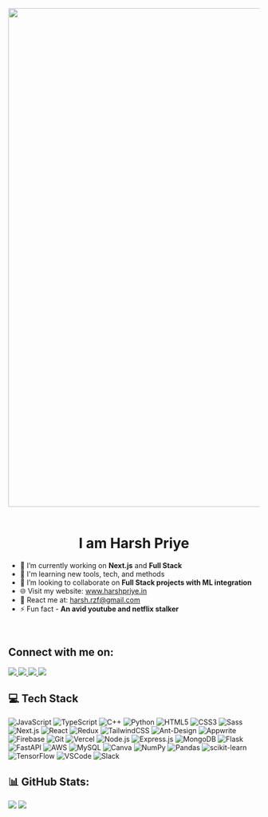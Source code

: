 <div align="center">
<img src="https://user-images.githubusercontent.com/94922914/233506434-36031a8f-41f2-4c8d-9252-3624edfb0953.gif" align="center" width="1000" />
</div>

<br/>

<h1 align="center">I am Harsh Priye</h1>

- 🔭 I’m currently working on **Next.js** and **Full Stack**
- 🌱 I'm learning new tools, tech, and methods
- 🤝 I’m looking to collaborate on **Full Stack projects with ML integration**
- 🌐 Visit my website: <a href="https://www.harshpriye.in" target="_blank">www.harshpriye.in</a>
- 📨 React me at: <a href="mailto:harsh.rzf@gmail.com" target="_blank">harsh.rzf@gmail.com</a>
- ⚡ Fun fact - **An avid youtube and netflix stalker**

<br/>

## Connect with me on:
<a href="https://linkedin.com/in/harshpx" target="_blank">
<img src="https://img.shields.io/badge/LinkedIn-%230077B5.svg?style=for-the-badge&logo=LinkedIn&logoColor=white"/>
</a>
<a href="https://www.instagram.com/harshhh.hhhh?igsh=MWJrZGczNXd6MGFjMg==" target="_blank">
<img src="https://img.shields.io/badge/Instagram-%23E4405F.svg?style=for-the-badge&logo=Instagram&logoColor=white"/>
</a>
<a href="https://www.harshpriye.in" target="_blank">
<img src="https://img.shields.io/badge/</>Portfolio-%23000000.svg?style=for-the-badge"/>
</a>
<a href="mailto:harsh.rzf@gmail.com">
<img src="https://img.shields.io/badge/Mail-%23D14836.svg?style=for-the-badge&logo=Gmail&logoColor=white"/>
</a>

## 💻 Tech Stack

![JavaScript](https://img.shields.io/badge/javascript-%23323330.svg?style=for-the-badge&logo=javascript&logoColor=%23F7DF1E)
![TypeScript](https://img.shields.io/badge/typescript-%23007ACC.svg?style=for-the-badge&logo=typescript&logoColor=white)
![C++](https://img.shields.io/badge/c++-%2300599C.svg?style=for-the-badge&logo=c%2B%2B&logoColor=white)
![Python](https://img.shields.io/badge/python-%2314354C.svg?style=for-the-badge&logo=python&logoColor=white)
![HTML5](https://img.shields.io/badge/html5-%23E34F26.svg?style=for-the-badge&logo=html5&logoColor=white)
![CSS3](https://img.shields.io/badge/css3-%231572B6.svg?style=for-the-badge&logo=css3&logoColor=white)
![Sass](https://img.shields.io/badge/sass-%23CC6699.svg?style=for-the-badge&logo=sass&logoColor=white)
![Next.js](https://img.shields.io/badge/next.js-%23000000.svg?style=for-the-badge&logo=next.js&logoColor=white)
![React](https://img.shields.io/badge/react-%2320232a.svg?style=for-the-badge&logo=react&logoColor=%2361DAFB)
![Redux](https://img.shields.io/badge/redux-%23593d88.svg?style=for-the-badge&logo=redux&logoColor=white)
![TailwindCSS](https://img.shields.io/badge/tailwind-%2338B2AC.svg?style=for-the-badge&logo=tailwind-css&logoColor=white)
![Ant-Design](https://img.shields.io/badge/ant%20design-%230170FE.svg?style=for-the-badge&logo=ant-design&logoColor=white)
![Appwrite](https://img.shields.io/badge/Appwrite-%23FF00A5.svg?style=for-the-badge&logo=Appwrite&logoColor=white)
![Firebase](https://img.shields.io/badge/Firebase-%23FFCA28.svg?style=for-the-badge&logo=Firebase&logoColor=black)
![Git](https://img.shields.io/badge/Git-%23F05032.svg?style=for-the-badge&logo=Git&logoColor=white)
![Vercel](https://img.shields.io/badge/vercel-%23000000.svg?style=for-the-badge&logo=vercel&logoColor=white)
![Node.js](https://img.shields.io/badge/node.js-%23339933.svg?style=for-the-badge&logo=nodedotjs&logoColor=white)
![Express.js](https://img.shields.io/badge/express.js-%23404d59.svg?style=for-the-badge&logo=express&logoColor=%2361DAFB)
![MongoDB](https://img.shields.io/badge/MongoDB-%234ea94b.svg?style=for-the-badge&logo=mongodb&logoColor=white)
![Flask](https://img.shields.io/badge/flask-%23000.svg?style=for-the-badge&logo=flask&logoColor=white)
![FastAPI](https://img.shields.io/badge/fastapi-%2300C7B7.svg?style=for-the-badge&logo=fastapi&logoColor=white)
![AWS](https://img.shields.io/badge/AWS-%23FF9900.svg?style=for-the-badge&logo=amazon-aws&logoColor=white)
![MySQL](https://img.shields.io/badge/mysql-%234479A1.svg?style=for-the-badge&logo=mysql&logoColor=white)
![Canva](https://img.shields.io/badge/canva-%2300C4CC.svg?style=for-the-badge&logo=canva&logoColor=white)
![NumPy](https://img.shields.io/badge/numpy-%23013243.svg?style=for-the-badge&logo=numpy&logoColor=white)
![Pandas](https://img.shields.io/badge/pandas-%23150458.svg?style=for-the-badge&logo=pandas&logoColor=white)
![scikit-learn](https://img.shields.io/badge/scikit--learn-%23F7931E.svg?style=for-the-badge&logo=scikit-learn&logoColor=white)
![TensorFlow](https://img.shields.io/badge/TensorFlow-%23FF6F00.svg?style=for-the-badge&logo=TensorFlow&logoColor=white)
![VSCode](https://img.shields.io/badge/VS_Code-%23007ACC.svg?style=for-the-badge&logo=Visual-Studio-Code&logoColor=white)
![Slack](https://img.shields.io/badge/Slack-%234A154B.svg?style=for-the-badge&logo=Slack&logoColor=white)


## 📊 GitHub Stats:
<!--<img align="right" width="300" src="https://user-images.githubusercontent.com/94922914/233508815-a208793f-7564-4ee8-9a01-1c487e22ccef.gif">-->
<img  src="https://streak-stats.demolab.com?user=harshpx&theme=aura&hide_border=true&card_width=550"/>
<img  src="https://github-readme-stats.vercel.app/api?username=harshpx&theme=aura&include_all_commits=true&card_width=550&hide_border=true&rank_icon=github"/>